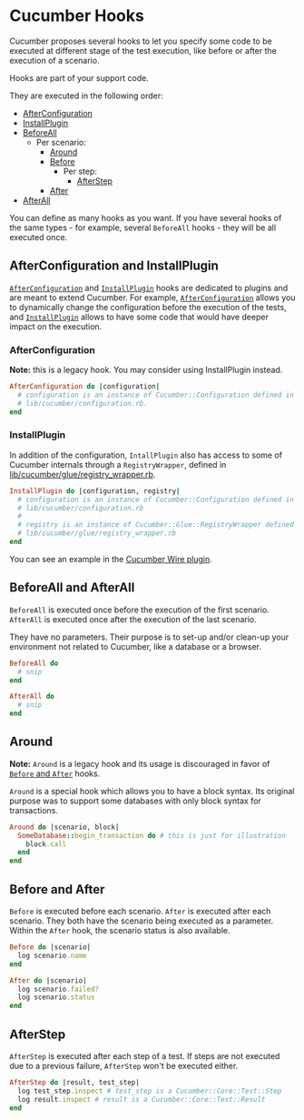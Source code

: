 # Cucumber Hooks

Cucumber proposes several hooks to let you specify some code to be executed at
different stage of the test execution, like before or after the execution of a
scenario.

Hooks are part of your support code.

They are executed in the following order:

- [AfterConfiguration](#afterconfiguration-and-installplugin)
- [InstallPlugin](#afterconfiguration-and-installplugin)
- [BeforeAll](#beforeall-and-afterall)
  - Per scenario:
    - [Around](#around)
    - [Before](#before-and-after)
      - Per step:
        - [AfterStep](#afterstep)
    - [After](#before-and-after)
- [AfterAll](#beforeall-and-afterall)

You can define as many hooks as you want. If you have several hooks of the same
types - for example, several `BeforeAll` hooks - they will be all executed once.

## AfterConfiguration and InstallPlugin

[`AfterConfiguration`](#afterconfiguration) and [`InstallPlugin`](#installplugin)
hooks are dedicated to plugins and are meant to extend Cucumber. For example,
[`AfterConfiguration`](#afterconfiguration) allows you to dynamically change the
configuration before the execution of the tests, and [`InstallPlugin`](#installplugin)
allows to have some code that would have deeper impact on the execution.

### AfterConfiguration

**Note:** this is a legacy hook. You may consider using InstallPlugin instead.

```ruby
AfterConfiguration do |configuration|
  # configuration is an instance of Cucumber::Configuration defined in
  # lib/cucumber/configuration.rb.
end
```

### InstallPlugin

In addition of the configuration, `IntallPlugin` also has access to some of Cucumber
internals through a `RegistryWrapper`, defined in
[lib/cucumber/glue/registry_wrapper.rb](./lib/cucumber/glue/registry_wrapper.rb).

```ruby
InstallPlugin do |configuration, registry|
  # configuration is an instance of Cucumber::Configuration defined in
  # lib/cucumber/configuration.rb
  #
  # registry is an instance of Cucumber::Glue::RegistryWrapper defined in
  # lib/cucumber/glue/registry_wrapper.rb
end
```

You can see an example in the [Cucumber Wire plugin](https://github.com/cucumber/cucumber-ruby-wire).

## BeforeAll and AfterAll

`BeforeAll` is executed once before the execution of the first scenario. `AfterAll`
is executed once after the execution of the last scenario.

They have no parameters. Their purpose is to set-up and/or clean-up your environment
not related to Cucumber, like a database or a browser.

```ruby
BeforeAll do
  # snip
end

AfterAll do
  # snip
end
```

## Around

**Note:** `Around` is a legacy hook and its usage is discouraged in favor of
[`Before` and `After`](#before-and-after) hooks.

`Around` is a special hook which allows you to have a block syntax. Its original
purpose was to support some databases with only block syntax for transactions.

```ruby
Around do |scenario, block|
  SomeDatabase::begin_transaction do # this is just for illustration
    block.call
  end
end
```

## Before and After

`Before` is executed before each scenario. `After` is executed after each scenario.
They both have the scenario being executed as a parameter. Within the `After` hook,
the scenario status is also available.

```ruby
Before do |scenario|
  log scenario.name
end

After do |scenario|
  log scenario.failed?
  log scenario.status
end
```

## AfterStep

`AfterStep` is executed after each step of a test. If steps are not executed due
to a previous failure, `AfterStep` won't be executed either.

```ruby
AfterStep do |result, test_step|
  log test_step.inspect # test_step is a Cucumber::Core::Test::Step
  log result.inspect # result is a Cucumber::Core::Test::Result
end
```

